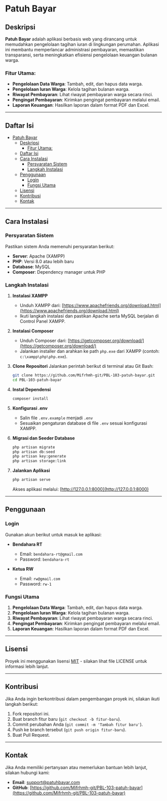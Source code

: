 # Patuh Bayar

## Deskripsi
**Patuh Bayar** adalah aplikasi berbasis web yang dirancang untuk memudahkan pengelolaan tagihan iuran di lingkungan perumahan. Aplikasi ini membantu memperlancar administrasi pembayaran, memastikan transparansi, serta meningkatkan efisiensi pengelolaan keuangan bulanan warga.

### Fitur Utama:
- **Pengelolaan Data Warga**: Tambah, edit, dan hapus data warga.
- **Pengelolaan Iuran Warga**: Kelola tagihan bulanan warga.
- **Riwayat Pembayaran**: Lihat riwayat pembayaran warga secara rinci.
- **Pengingat Pembayaran**: Kirimkan pengingat pembayaran melalui email.
- **Laporan Keuangan**: Hasilkan laporan dalam format PDF dan Excel.

---

## Daftar Isi
- [Patuh Bayar](#patuh-bayar)
  - [Deskripsi](#deskripsi)
    - [Fitur Utama:](#fitur-utama)
  - [Daftar Isi](#daftar-isi)
  - [Cara Instalasi](#cara-instalasi)
    - [Persyaratan Sistem](#persyaratan-sistem)
    - [Langkah Instalasi](#langkah-instalasi)
  - [Penggunaan](#penggunaan)
    - [Login](#login)
    - [Fungsi Utama](#fungsi-utama)
  - [Lisensi](#lisensi)
  - [Kontribusi](#kontribusi)
  - [Kontak](#kontak)

---

## Cara Instalasi

### Persyaratan Sistem
Pastikan sistem Anda memenuhi persyaratan berikut:
- **Server**: Apache (XAMPP)
- **PHP**: Versi 8.0 atau lebih baru
- **Database**: MySQL
- **Composer**: Dependency manager untuk PHP

### Langkah Instalasi

1. **Instalasi XAMPP**
   - Unduh XAMPP dari: [https://www.apachefriends.org/download.html](https://www.apachefriends.org/download.html)
   - Ikuti langkah instalasi dan pastikan Apache serta MySQL berjalan di Control Panel XAMPP.

2. **Instalasi Composer**
   - Unduh Composer dari: [https://getcomposer.org/download/](https://getcomposer.org/download/)
   - Jalankan installer dan arahkan ke path `php.exe` dari XAMPP (contoh: `c:\xampp\php\php.exe`).

3. **Clone Repositori**
   Jalankan perintah berikut di terminal atau Git Bash:
   ```bash
   git clone https://github.com/Mifrhmh-git/PBL-103-patuh-bayar.git
   cd PBL-103-patuh-bayar
   ```

4. **Instal Dependensi**
   ```bash
   composer install
   ```

5. **Konfigurasi .env**
   - Salin file `.env.example` menjadi `.env`
   - Sesuaikan pengaturan database di file `.env` sesuai konfigurasi XAMPP.

6. **Migrasi dan Seeder Database**
   ```bash
   php artisan migrate
   php artisan db:seed
   php artisan key:generate
   php artisan storage:link
   ```

7. **Jalankan Aplikasi**
   ```bash
   php artisan serve
   ```
   Akses aplikasi melalui: [http://127.0.0.1:8000](http://127.0.0.1:8000)

---

## Penggunaan

### Login
Gunakan akun berikut untuk masuk ke aplikasi:
- **Bendahara RT**  
  - Email: `bendahara-rt@gmail.com`  
  - Password: `bendahara-rt`

- **Ketua RW**  
  - Email: `rw@gmail.com`  
  - Password: `rw-1`

### Fungsi Utama
1. **Pengelolaan Data Warga**: Tambah, edit, dan hapus data warga.
2. **Pengelolaan Iuran Warga**: Kelola tagihan bulanan warga.
3. **Riwayat Pembayaran**: Lihat riwayat pembayaran warga secara rinci.
4. **Pengingat Pembayaran**: Kirimkan pengingat pembayaran melalui email.
5. **Laporan Keuangan**: Hasilkan laporan dalam format PDF dan Excel.

---

## Lisensi
Proyek ini menggunakan lisensi [MIT](LICENSE) - silakan lihat file LICENSE untuk informasi lebih lanjut.

---

## Kontribusi
Jika Anda ingin berkontribusi dalam pengembangan proyek ini, silakan ikuti langkah berikut:
1. Fork repositori ini.
2. Buat branch fitur baru (`git checkout -b fitur-baru`).
3. Commit perubahan Anda (`git commit -m 'Tambah fitur baru'`).
4. Push ke branch tersebut (`git push origin fitur-baru`).
5. Buat Pull Request.

---

## Kontak
Jika Anda memiliki pertanyaan atau memerlukan bantuan lebih lanjut, silakan hubungi kami:
- **Email**: support@patuhbayar.com
- **GitHub**: [https://github.com/Mifrhmh-git/PBL-103-patuh-bayar](https://github.com/Mifrhmh-git/PBL-103-patuh-bayar)

